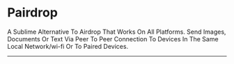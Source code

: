 # Pairdrop

A Sublime Alternative To Airdrop That Works On All Platforms. Send Images, Documents Or Text Via Peer To Peer Connection To Devices In The Same Local Network/wi-fi Or To Paired Devices.

---